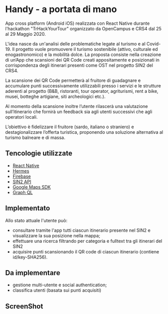 # Handy - a portata di mano

App cross platform (Android iOS) realizzata con React Native durante l'hackathon "TrHackYourTour" organizzato da OpenCampus e CRS4 dal 25 al 29 Maggio 2020.

L'idea nasce da un'analisi delle problematiche legate al turismo e al Covid-19. Il progetto vuole promuovere il turismo sostenibile (attivo, culturale ed enogastronomico) e la mobilità dolce. La proposta consiste nella creazione di un’App che scansioni dei QR Code creati appositamente e posizionati in corrispondenza degli itinerari presenti come OST nel progetto SIN2 del CRS4.

La scansione dei QR Code permetterà al fruitore di guadagnare e accumulare punti successivamente utilizzabili presso i servizi e le strutture aderenti al progetto (B&B, ristoranti, tour operator, agriturismi, rent a bike, musei, botteghe artigiane, siti archeologici etc.).

Al momento della scansione inoltre l’utente rilascerà una valutazione sull’itinerario che fornirà un feedback sia agli utenti successivi che agli operatori locali.

L’obiettivo è fidelizzare il fruitore (sardo, italiano o straniero) e destagionalizzare l’offerta turistica, proponendo una soluzione alternativa al turismo balneare e di massa.


## Tencologie utilizzate

* [React Native](https://reactnative.dev/)
* [Hermes](https://hermesengine.dev/)
* [Firebase](https::/firebase.google.com)
* [SIN2 API](https://api.turismoattivo.sardegnaturismo.it/sin2-api)
* [Google Maps SDK](https://developers.google.com/maps/documentation/)
* [Graph QL](https://graphql.org/)

## Implementato

Allo stato attuale l'utente può: 
* consultare tramite l'app tutti ciascun itinerario  presente nel SIN2 e visualizzare la sua posizione nella mappa;
* effettuare una ricerca filtrando per categoria e fulltext tra gli itinerari del SIN2
* acquisire punti scansionando il QR code di ciascun itinerario (contiene id/key-SHA256).

## Da implementare

* gestione multi-utente e social authentication;
* classifica utenti (basata sui punti acquisiti)

## ScreenShot


